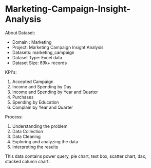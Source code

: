# Marketing-Campaign-Insight-Analysis

About Dataset:
- Domain : Marketing
- Project: Marketing Campaign Insight Analysis
- Datasets: marketing_campaign
- Dataset Type: Excel data
- Dataset Size: 69k+ records

KPI's:
1. Accepted Campaign
2. Income and Spending by Day
3. Income and Spending by Year and Quarter
4. Purchases
5. Spending by Education
6. Complain by Year and Quarter

Process:
1. Understanding the problem
2. Data Collection
3. Data Cleaning
4. Exploring and analyzing the data
5. Interpreting the results

This data contains power query, pie chart, text box, scatter chart, dax, stacked column chart.
